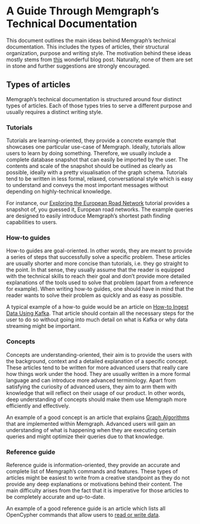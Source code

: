 # A Guide Through Memgraph’s Technical Documentation

This document outlines the main ideas behind Memgraph’s technical documentation.
This includes the types of articles, their structural organization, purpose and
writing style. The motivation behind these ideas mostly stems from
[this](https://www.divio.com/blog/documentation/) wonderful blog post.
Naturally, none of them are set in stone and further suggestions
are strongly encouraged.

## Types of articles
Memgraph’s technical documentation is structured around four distinct types of
articles. Each of those types tries to serve a different purpose and usually
requires a distinct writing style.

### Tutorials
Tutorials are learning-oriented, they provide a concrete example that showcases
one particular use-case of Memgraph. Ideally, tutorials allow users to learn by
doing something. Therefore, we usually include a complete database snapshot that
can easily be imported by the user. The contents and scale of the snapshot
should be outlined as clearly as possible, ideally with a pretty visualisation
of the graph schema. Tutorials tend to be written in less formal, relaxed,
conversational style which is easy to understand and conveys the most important
messages without depending on highly-technical knowledge.

For instance, our
[Exploring the European Road Network](user_technical/tutorials/exploring-the-european-road-network.md)
tutorial provides a snapshot of, you guessed it, European road networks.
The example queries are designed to easily introduce Memgraph’s shortest path
finding capabilities to users.

### How-to guides
How-to guides are goal-oriented. In other words, they are meant to provide a
series of steps that successfully solve a specific problem. These articles are
usually shorter and more concise than tutorials, i.e. they go straight to the
point. In that sense, they usually assume that the reader is equipped with the
technical skills to reach their goal and don’t provide more detailed
explanations of the tools used to solve that problem (apart from a reference for
example). When writing how-to guides, one should have in mind that the reader
wants to solve their problem as quickly and as easy as possible.

A typical example of a how-to guide would be an article on
[How-to Ingest Data Using Kafka](user_technical/how_to_guides/ingest-data-using-kafka.md).
That article should contain all the necessary steps for the
user to do so without going into much detail on what is Kafka or why data
streaming might be important.

### Concepts
Concepts are understanding-oriented, their aim is to provide the users with the
background, context and a detailed explanation of a specific concept. These
articles tend to be written for more advanced users that really care how things
work under the hood. They are usually written in a more formal language and can
introduce more advanced terminology. Apart from satisfying the curiosity of
advanced users, they aim to arm them with knowledge that will reflect on their
usage of our product. In other words, deep understanding of concepts should make
them use Memgraph more efficiently and effectively.

An example of a good concept is an article that explains
[Graph Algorithms](user_technical/concepts/graph-algorithms.md)
that are implemented within Memgraph. Advanced users will gain an
understanding of what is happening when they are executing certain queries and
might optimize their queries due to that knowledge.

### Reference guide
Reference guide is information-oriented, they provide an accurate and complete
list of Memgraph’s commands and features. These types of articles might be
easiest to write from a creative standpoint as they do not provide any deep
explanations or motivations behind their content. The main difficulty arises
from the fact that it is imperative for those articles to be completely accurate
and up-to-date.

An example of a good reference guide is an article which lists all OpenCypher
commands that allow users to
[read or write data](user_technical/reference_guide/reading-and-writing.md).

